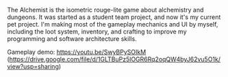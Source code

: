 The Alchemist is the isometric rouge-lite game about alchemistry and dungeons. It was started as a student team project, and now it's my current pet project.
I'm making most of the gameplay mechanics and UI by myself, including the loot system, inventory, and crafting to improve my programming and software architecture skills.

Gameplay demo: https://youtu.be/SwyBPySOIkM (https://drive.google.com/file/d/1GLTBuPz5lOGR6Rq2oqQW4byJ62vu5O1k/view?usp=sharing)
